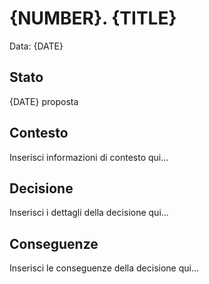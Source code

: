 # {NUMBER}. {TITLE}

Data: {DATE}

## Stato

{DATE} proposta

## Contesto

Inserisci informazioni di contesto qui...

## Decisione

Inserisci i dettagli della decisione qui...

## Conseguenze

Inserisci le conseguenze della decisione qui...
